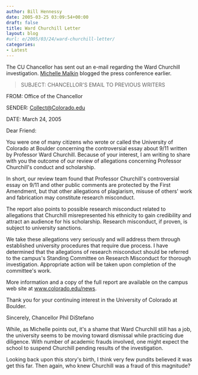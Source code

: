```yaml
---
author: Bill Hennessy
date: 2005-03-25 03:09:54+00:00
draft: false
title: Ward Churchill Letter
layout: blog
#url: e/2005/03/24/ward-churchill-letter/
categories:
- Latest
---
```


The CU Chancellor has sent out an e-mail regarding the Ward Churchill investigation.  [Michelle Malkin](https://michellemalkin.com/archives/001845.htm) blogged the press conference earlier.



> SUBJECT: CHANCELLOR'S EMAIL TO PREVIOUS WRITERS

FROM:    Office of the Chancellor

SENDER:  Collect@Colorado.edu

DATE:    March 24, 2005


Dear Friend:

You were one of many citizens who wrote or called the University of Colorado at Boulder concerning the controversial essay about 9/11 written by Professor Ward Churchill.  Because of your interest, I am writing to share with you the outcome of our review of allegations concerning Professor Churchill's conduct and scholarship.

In short, our review team found that Professor Churchill's controversial essay on 9/11 and other public comments are protected by the First Amendment, but that other allegations of plagiarism, misuse of others' work and fabrication may constitute research misconduct.

The report also points to possible research misconduct related to allegations that Churchill misrepresented his ethnicity to gain credibility and attract an audience for his scholarship.  Research misconduct, if proven, is subject to university sanctions.

We take these allegations very seriously and will address them through established university procedures that require due process.  I have determined that the allegations of research misconduct should be referred to the campus's Standing Committee on Research Misconduct for thorough investigation. Appropriate action will be taken upon completion of the committee's work.

More information and a copy of the full report are available on the campus web site at www.colorado.edu/news.

Thank you for your continuing interest in the University of Colorado at Boulder.

Sincerely,
Chancellor Phil DiStefano



While, as Michelle points out, it's a shame that Ward Churchill still has a job, the university seems to be moving toward dismissal while practicing due diligence.   With number of academic frauds involved, one might expect the school to suspend Churchill pending results of the investigation.

Looking back upon this story's birth, I think very few pundits believed it was get this far.  Then again, who knew Churchill was a fraud of this magnitude?  
